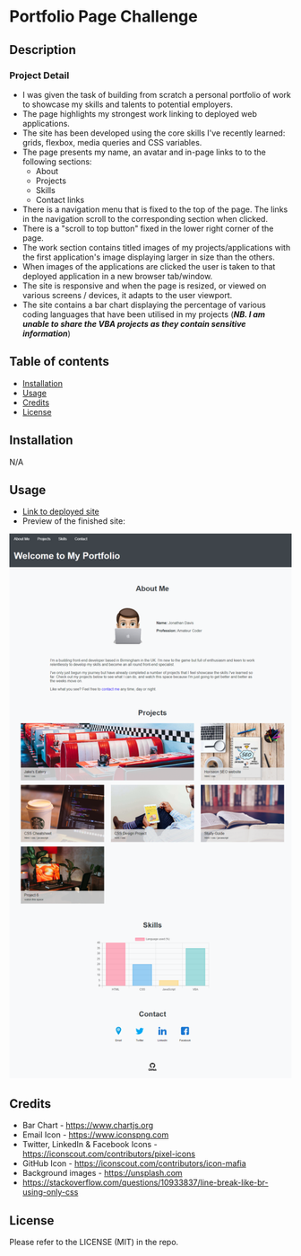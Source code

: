# Portfolio Page Challenge

## Description
### Project Detail
- I was given the task of building from scratch a personal portfolio of work to showcase my skills and talents to potential employers.
- The page highlights my strongest work linking to deployed web applications.
- The site has been developed using the core skills I've recently learned: grids, flexbox, media queries and CSS variables.
- The page presents my name, an avatar and in-page links to to the following sections:
  - About
  - Projects
  - Skills
  - Contact links
- There is a navigation menu that is fixed to the top of the page. The links in the navigation scroll to the corresponding section when clicked.
- There is a "scroll to top button" fixed in the lower right corner of the page.
- The work section contains titled images of my projects/applications with the first application's image displaying larger in size than the others.
- When images of the applications are clicked the user is taken to that deployed application in a new browser tab/window.
- The site is responsive and when the page is resized, or viewed on various screens / devices, it adapts to the user viewport.
- The site contains a bar chart displaying the percentage of various coding languages that have been utilised in my projects (***NB. I am unable to share the VBA projects as they contain sensitive information***)

## Table of contents
- [Installation](#installation)
- [Usage](#usage)
- [Credits](#credits)
- [License](#license)

## Installation
N/A

## Usage
- [Link to deployed site](https://trunten.github.io/ubbc-portfolio-of-work/)
- Preview of the finished site:

[![Full page screenshot of site](./assets/images/full_page_screenshot.png)](https://trunten.github.io/ubbc-portfolio-of-work/)

## Credits
- Bar Chart - https://www.chartjs.org
- Email Icon - https://www.iconspng.com
- Twitter, LinkedIn & Facebook Icons - https://iconscout.com/contributors/pixel-icons
- GitHub Icon - https://iconscout.com/contributors/icon-mafia
- Background images - https://unsplash.com
- https://stackoverflow.com/questions/10933837/line-break-like-br-using-only-css


## License
Please refer to the LICENSE (MIT) in the repo.
